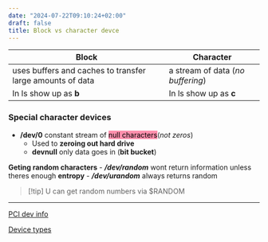 ```yaml
---
date: "2024-07-22T09:10:24+02:00"
draft: false
title: Block vs character devce
---
```


| **Block**                                                     | Character                         |
|---------------------------------------------------------------|-----------------------------------|
| uses buffers and caches to transfer large amounts of data<br> | a stream of data (*no buffering*) |
| In ls show up as **b**                                        | In ls show up as **c**            |

### Special character devices

-   **/dev/0** constant stream of
    <mark style="background: #FF5582A6;">null characters</mark>(*not
    zeros*)
    -   Used to **zeroing out hard drive**
    -   **devnull** only data goes in (**bit bucket**)

**Geting random characters** - ***/dev/random*** wont return information
unless theres enough **entropy** - ***/dev/urandom*** always returns
random

> \[!tip\] U can get random numbers via $RANDOM

------------------------------------------------------------------------

[PCI dev info](/Notes/posts/Getting_PCI_dev_info)

[Device types](/Notes/posts/Linux/Device_types)
